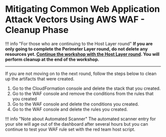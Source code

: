 # Mitigating Common Web Application Attack Vectors Using AWS WAF - Cleanup Phase


!!! info "For those who are continuing to the Host Layer round"
    __If you are only going to complete the Perimeter Layer round, do not delete any resources yet. [Continue the workshop with the Host Layer round](/workshops/host-layer/). You will perform cleanup at the end of the workshop.__

---

If you are not moving on to the next round, follow the steps below to clean up the artifacts that were created.

1. Go to the CloudFormation console and delete the stack that you created.
2. Go to the WAF console and remove the conditions from the rules that you created
2. Go to the WAF console and delete the conditions you created.
3. Go to the WAF console and delete the rules you created.


!!! info "Note about Automated Scanner"
    The automated scanner entry for your site will age out of the dashboard after several hours but you can continue to test your WAF rule set with the red team host script.